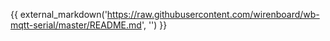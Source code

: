 {{
    external_markdown('https://raw.githubusercontent.com/wirenboard/wb-mqtt-serial/master/README.md', '')
}}
